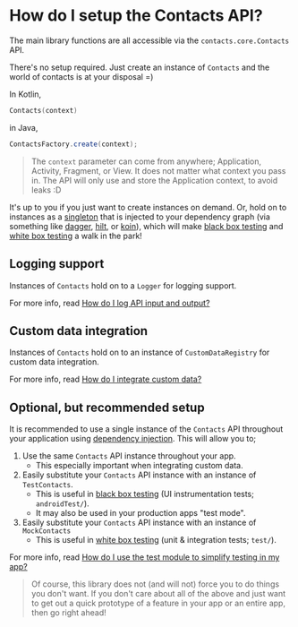 # How do I setup the Contacts API?

The main library functions are all accessible via the `contacts.core.Contacts` API.

There's no setup required. Just create an instance of `Contacts` and the world of contacts is at
your disposal =)

In Kotlin,

```kotlin
Contacts(context)
```

in Java,

```java
ContactsFactory.create(context);
```

> The `context` parameter can come from anywhere; Application, Activity, Fragment, or View. It does
> not matter what context you pass in. The API will only use and store the Application context, to
> avoid leaks :D

It's up to you if you just want to create instances on demand. Or, hold on to instances as a 
[singleton][singleton] that is injected to your dependency graph (via something like 
[dagger][dagger], [hilt][hilt], or [koin][koin]), which will make 
[black box testing][black-box-testing] and [white box testing][white-box-testing] a walk in the
park!

## Logging support

Instances of `Contacts` hold on to a `Logger` for logging support.

For more info, read [How do I log API input and output?](/contacts-android/howto/howto-log-api-input-output.html)

## Custom data integration

Instances of `Contacts` hold on to an instance of `CustomDataRegistry` for custom data integration.

For more info, read [How do I integrate custom data?](/contacts-android/howto/howto-integrate-custom-data.html)

## Optional, but recommended setup

It is recommended to use a single instance of the `Contacts` API throughout your application using 
[dependency injection][di]. This will allow you to;

1. Use the same `Contacts` API instance throughout your app.
    - This especially important when integrating custom data.
2. Easily substitute your `Contacts` API instance with an instance of `TestContacts`.
    - This is useful in [black box testing][black-box-testing] (UI instrumentation tests; `androidTest/`).
    - It may also be used in your production apps "test mode".
3. Easily substitute your `Contacts` API instance with an instance of `MockContacts`
    - This is useful in [white box testing][white-box-testing] (unit & integration tests; `test/`).
    
For more info, read [How do I use the test module to simplify testing in my app?](/contacts-android/howto/howto-use-api-for-testing.html)
    
> Of course, this library does not (and will not) force you to do things you don't want. If you 
> don't care about all of the above and just want to get out a quick prototype of a feature in your 
> app or an entire app, then go right ahead! 

[singleton]: https://en.wikipedia.org/wiki/Singleton_pattern
[dagger]: https://developer.android.com/training/dependency-injection/dagger-android
[hilt]: https://developer.android.com/training/dependency-injection/hilt-android
[koin]: https://insert-koin.io
[black-box-testing]: https://en.wikipedia.org/wiki/Black-box_testing
[white-box-testing]: https://en.wikipedia.org/wiki/White-box_testing
[di]: https://developer.android.com/training/dependency-injection
